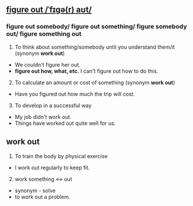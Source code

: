 ## [figure out  /ˈfɪɡə(r) aʊt/](http://www.oxfordlearnersdictionaries.com/definition/english/figure-out)
### figure out somebody/ figure out something/ figure somebody out/ figure something out

1. To think about something/somebody until you understand them/it (synonym **work out**)
  * We couldn't figure her out.
  * **figure out how, what, etc.** I can't figure out how to do this.
2. To calculate an amount or cost of something (synonym **work out**)
  * Have you figured out how much the trip will cost.
3. To develop in a successful way
 * My job didn't work out.
 * Things have worked out quite well for us.

## work out 

1. To train the body by physical exercise 
  * I work out regularly to keep fit.
2. work something  <-> out
  * synonym - solve
  * to work out a problem.
